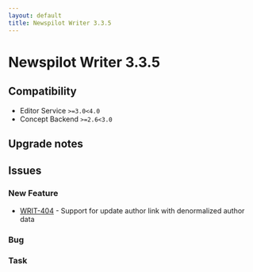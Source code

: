 ```yaml
---
layout: default
title: Newspilot Writer 3.3.5
---
```

<div class="jumbotron">
    <h1>Newspilot Writer 3.3.5</h1>    
    <h2>Compatibility</h2>
    <ul>
        <li>Editor Service <code>&gt;=3.0</code><code>&lt;4.0</code></li>
        <li>Concept Backend <code>&gt;=2.6</code><code>&lt;3.0</code></li>
    </ul>
</div>




## Upgrade notes  
           



## Issues  


### New Feature 

 * [WRIT-404](https://jira.infomaker.se/browse/WRIT-404) - Support for update author link with denormalized author data 


### Bug 



### Task 


